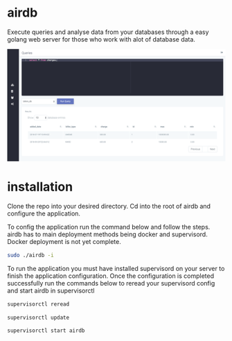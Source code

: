 # airdb
Execute queries and analyse data from your databases through a easy golang web server for those who work with
alot of database data. 

![Alt text](ui/assets/img/preview.png?raw=true "Title")

# installation
Clone the repo into your desired directory. Cd into the root of airdb and configure the application.

To config the application run the command below and follow the steps. airdb has to main deployment
methods being docker and supervisord. Docker deployment is not yet complete. 
```bash
sudo ./airdb -i 
```
To run the application you must have installed supervisord on your server to finish the application
configuration. Once the configuration is completed successfully run the commands below to reread your 
supervisord config and start airdb in supervisorctl 

```bash
supervisorctl reread
```
```bash
supervisorctl update
```
```bash
supervisorctl start airdb
```
